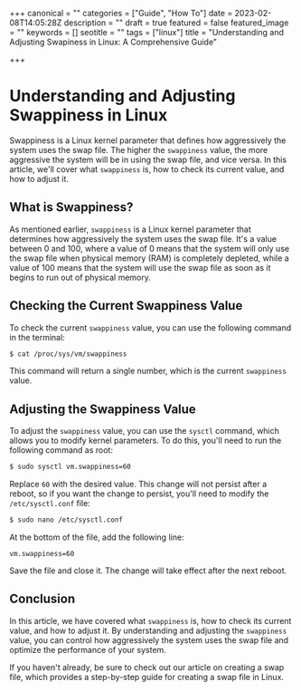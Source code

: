 +++
canonical = ""
categories = ["Guide", "How To"]
date = 2023-02-08T14:05:28Z
description = ""
draft = true
featured = false
featured_image = ""
keywords = []
seotitle = ""
tags = ["linux"]
title = "Understanding and Adjusting Swapiness in Linux: A Comprehensive Guide"

+++
# Understanding and Adjusting Swappiness in Linux

Swappiness is a Linux kernel parameter that defines how aggressively the system uses the swap file. The higher the `swappiness` value, the more aggressive the system will be in using the swap file, and vice versa. In this article, we'll cover what `swappiness` is, how to check its current value, and how to adjust it.

## What is Swappiness?

As mentioned earlier, `swappiness` is a Linux kernel parameter that determines how aggressively the system uses the swap file. It's a value between 0 and 100, where a value of 0 means that the system will only use the swap file when physical memory (RAM) is completely depleted, while a value of 100 means that the system will use the swap file as soon as it begins to run out of physical memory.

## Checking the Current Swappiness Value

To check the current `swappiness` value, you can use the following command in the terminal:

```bash
$ cat /proc/sys/vm/swappiness
```

This command will return a single number, which is the current `swappiness` value.

## Adjusting the Swappiness Value

To adjust the `swappiness` value, you can use the `sysctl` command, which allows you to modify kernel parameters. To do this, you'll need to run the following command as root:

```bash
$ sudo sysctl vm.swappiness=60
``` 

Replace `60` with the desired value. This change will not persist after a reboot, so if you want the change to persist, you'll need to modify the `/etc/sysctl.conf` file:

```bash
$ sudo nano /etc/sysctl.conf
```

At the bottom of the file, add the following line:
 
```
vm.swappiness=60
``` 

Save the file and close it. The change will take effect after the next reboot.

## Conclusion

In this article, we have covered what `swappiness` is, how to check its current value, and how to adjust it. By understanding and adjusting the `swappiness` value, you can control how aggressively the system uses the swap file and optimize the performance of your system.

If you haven't already, be sure to check out our article on creating a swap file, which provides a step-by-step guide for creating a swap file in Linux.